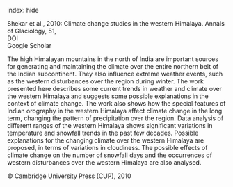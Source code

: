 index: hide

<div class="Citation">

  <div class="Citation-body">
    <div class="Citation-text">Shekar et al., 2010: Climate change studies in the western Himalaya. <span class="Article-journal">Annals of Glaciology, </span><span class="Article-volume">51, </span></div>
    <div class="Citation-links">
      <div class="CitationLink" data-href="https://doi.org/10.3189/172756410791386508">
        <div class="CitationLink-icon CitationLink-Doi"></div>
        <div class="CitationLink-text">DOI</div>
      </div>
      <div class="CitationLink" data-href="https://scholar.google.com/scholar?q=10.3189/172756410791386508">
        <div class="CitationLink-icon CitationLink-Scholar"></div>
        <div class="CitationLink-text">Google Scholar</div>
      </div>
    </div>
  </div>
</div>

The high Himalayan mountains in the north of India are important sources for generating and maintaining the climate over the entire northern belt of the Indian subcontinent. They also influence extreme weather events, such as the western disturbances over the region during winter. The work presented here describes some current trends in weather and climate over the western Himalaya and suggests some possible explanations in the context of climate change. The work also shows how the special features of Indian orography in the western Himalaya affect climate change in the long term, changing the pattern of precipitation over the region. Data analysis of different ranges of the western Himalaya shows significant variations in temperature and snowfall trends in the past few decades. Possible explanations for the changing climate over the western Himalaya are proposed, in terms of variations in cloudiness. The possible effects of climate change on the number of snowfall days and the occurrences of western disturbances over the western Himalaya are also analysed.

<div class="Citation-copy">
&copy; Cambridge University Press (CUP), 2010
</div>